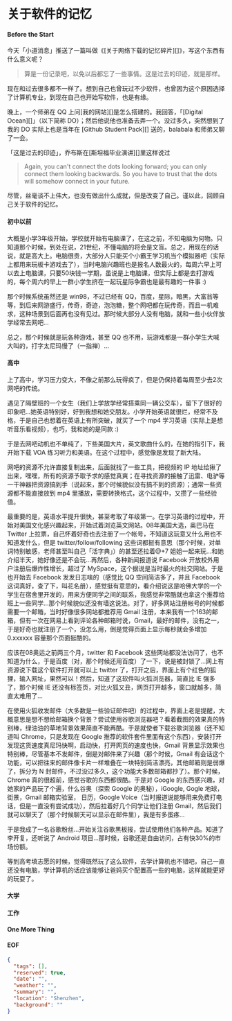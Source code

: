 关于软件的记忆
===

#### Before the Start
今天「小道消息」推送了一篇叫做《[关于网络下载的记忆碎片][]》，写这个东西有什么意义呢？

> 算是一份记录吧，以免以后都忘了一些事情。这是过去的印迹，就是那样。

现在和过去很多都不一样了。想到自己也曾玩过不少软件，也曾因为这个原因选择了计算机专业，到现在自己也开始写软件，也是有缘。

晚上，一个师弟在 QQ 上问[我的网站][]是怎么搭建的。我回答，「[Digital Ocean][]」（以下简称 DO）；然后他说他也准备去弄一个。没过多久，突然想到了我的 DO 实际上也是当年在 [Github Student Pack][] 送的，balabala 和师弟又聊了一会。

「这是过去的印迹」，乔布斯在[斯坦福毕业演讲][]里这样说过

> Again, you can't connect the dots looking forward; you can only connect them looking backwards. So you have to trust that the dots will somehow connect in your future. 

尽管，丝毫谈不上伟大，也没有做出什么成就，但是改变了自己。谨以此，回顾自己关于软件的记忆。

#### 初中以前
大概是小学3年级开始，学校就开始有电脑课了，在这之前，不知电脑为何物。只知道那个时候，到处在说，21世纪，不懂电脑的将会是文盲。总之，用现在的话说，就是高大上。电脑很贵，大部分人只能买个小霸王学习机当个模拟器吧（实际上都用来玩板卡游戏去了），当时电脑兴趣班也是报名人数最火的，每周六早上可以去上电脑课，只要50块钱一学期，虽说是上电脑课，但实际上都是去打游戏的，每个周六的早上一群小学生挤在一起玩星际争霸也是最有趣的一件事 :)

那个时候系统虽然还是 win98，不过已经有 QQ，百度，星际，暗黑，大富翁等等，到后来网游盛行，传奇，奇迹，泡泡糖，整个网吧都在玩传奇，而且一机难求，这种场景到后面再也没有见过。那时候大部分人没有电脑，就和一些小伙伴放学经常去网吧...

总之，那个时候就是玩各种游戏，甚至 QQ 也不用，玩游戏都是一群小学生大喊大叫的，打字太尼玛慢了（一指禅）...

#### 高中
上了高中，学习压力变大，不像之前那么玩得疯了，但是仍保持着每周至少去2次网吧的传统。

遇见了隔壁班的一个女生（我们上学放学经常搭乘同一辆公交车），留下了很好的印象吧...她英语特别好，好到我想和她交朋友。小学开始英语就很烂，经常不及格，于是自己也想着在英语上有所突破，就买了一个 mp4 学习英语（实际上是想听音乐看视频），也巧，我和她的是同款 :)

于是去网吧动机也不单纯了，下些美国大片，英文歌曲什么的，在她的指引下，我开始下载 VOA 练习听力和美语。在这个过程中，感觉像是发现了新大陆。

网吧的资源不允许直接复制出来，后面就找了一些工具，把视频的 IP 地址给揪了出来，嘿嘿，所有的资源予取予求的感觉真爽；在寻找资源的接触了迅雷、电驴等一干神器把资源搞到手（说起来，那个时候貌似没有搞不到的资源）；通常一些资源都不能直接放到 mp4 里播放，需要转换格式，这个过程中，又攒了一些经验值。

最重要的是，英语水平提升很快，甚至考取了年级第一。在学习英语的过程中，开始对美国文化感兴趣起来，开始试着浏览英文网站。08年美国大选，奥巴马在 Twitter 上拉票，自己怀着好奇也去注册了一个帐号，不知道这玩意又什么用也不知道发什么，但是  twitter/follow/following 这些词都挺有意思（那个时候，对单词特别敏感，老师甚至叫自己「活字典」）的甚至还拉着@+7 姐姐一起来玩...和她介绍半天，她好像还是不会玩...再然后，各种新闻报道说 Facebook 开放校外用户注册后爆炸性增长，超过了 MySpace，这个据说是当时最火的社交网站。于是也开始去 Facebook 发发日志啥的（感觉比 QQ 空间简洁多了，并且 Facebook 这词真好，查了下，叫花名册），感觉挺有意思的，看介绍说这是哈佛大学的一个学生在宿舍里开发的，用来方便同学之间的联系，我感觉非常酷就也拿这个推荐给班上一些同学...那个时候貌似还没有墙这说法。对了，好多网站注册帐号的时候都需要一个邮箱，当时好像很多网站都推荐用 Gmail 注册，本来我有一个163的邮箱，但有一次在网易上看到评论各种邮箱时说，Gmail，最好的邮件，没有之一，于是好奇也就注册了一个，没怎么用，倒是觉得页面上显示每秒就会多增加 0.xxxxxx 容量那个页面挺酷的。

应该在08奥运之前两三个月，twitter 和 Facebook 这些网站都没法访问了，也不知道为什么，于是百度（对，那个时候还用百度）了一下，说是被封锁了...网上有资源说下载这个软件打开就可以上 twitter 了，打开之后，界面上有个红色的狐狸，输入网址，果然可以！然后，知道了这软件叫火狐浏览器，简直比 IE 强多了，那个时候 IE 还没有标签页，对比火狐又丑，网页打开越多，窗口就越多，简直太难用了...

在使用火狐收发邮件（大多数是一些验证邮件吧）的过程中，界面上老是提醒，大概意思是想不想给邮箱换个背景？尝试使用谷歌浏览器吧？看着截图的效果真的特别棒，绿油油的草地背景效果简直不能再酷。于是就使者下载谷歌浏览器（还不知道叫 Chrome，只是发现在 Google 推荐的软件套件里面有这个东西），安装打开发现这货速度真尼玛快啊，启动快，打开网页的速度也快，Gmail 背景显示效果也特别棒，尽管基本不发邮件，倒是对邮件来了兴趣（那个时候，Gmail 有会话这个功能，可以把往来的邮件像卡片一样堆叠在一块特别简洁漂亮，其他邮箱则是弱爆了，拆分为 N 封邮件，不过没过多久，这个功能大多数邮箱都抄了）。那个时候，Chrome 真的很超前，感觉谷歌的东西都很酷。于是对 Google 的东西感兴趣，对她家的产品玩了个遍，什么谷奥（探索 Google 的奥秘），iGoogle, Gogle 地球，街景，Gmail 邮箱实验室， 日历，Google Voice（当时报道说能够用来免费打电话，但是一直没有尝试成功），然后拉着好几个同学让他们注册 Gmail，然后我们就可以聊天了（那个时候聊天可以显示在邮件里），我是有多蛋疼...

于是我成了一名谷歌粉丝...开始关注谷歌黑板报，尝试使用他们各种产品。知道了李开复，还听说了 Android 项目...那时候，谷歌还是自由访问，占有快30%的市场份额。

等到高考填志愿的时候，觉得既然玩了这么软件，去学计算机也不错吧，自己一直还没有电脑，学计算机的话应该能够让爸妈买个配置高一些的电脑，这样就能更好的玩耍了。

#### 大学

#### 工作

#### One More Thing

#### EOF
```json
{
  "tags": [],
  "reserved": true,
  "date": "",
  "weather": "",
  "summary": "",
  "location": "Shenzhen",
  "background": ""
}
```
